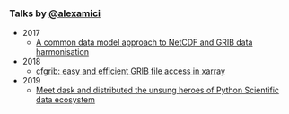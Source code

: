 ### Talks by [@alexamici](https://twitter.com/alexamici)

 * 2017
   * [A common data model approach to NetCDF and GRIB data harmonisation](https://gitpitch.com/alexamici/talks/master?p=Py4ESS)
 * 2018
   * [cfgrib: easy and efficient GRIB file access in xarray](https://gitpitch.com/alexamici/talks/master?p=Py4ESS-2018)
 * 2019
   * [Meet dask and distributed the unsung heroes of Python Scientific data ecosystem](https://gitpitch.com/alexamici/talks/master?p=Py4ESS-2018)
